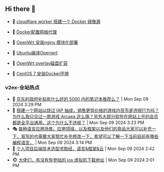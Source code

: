 ## Hi there 👋

<!--
**dkyg666/dkyg666** is a ✨ _special_ ✨ repository because its `README.md` (this file) appears on your GitHub profile.

Here are some ideas to get you started:

- 🔭 I’m currently working on ...
- 🌱 I’m currently learning ...
- 👯 I’m looking to collaborate on ...
- 🤔 I’m looking for help with ...
- 💬 Ask me about ...
- 📫 How to reach me: ...
- 😄 Pronouns: ...
- ⚡ Fun fact: ...
-->

<!-- BLOG-POST-LIST:START -->
- 🦩 [cloudflare worker 搭建一个 Docker 镜像源](http://blog.1996099.xyz/archives/cloudflare-worker-da-jian-yi-ge-docker-jing-xiang-zhan) 

- 🚦 [Docker配置网络代理](http://blog.1996099.xyz/archives/dockerpei-zhi-wang-luo-dai-li) 

- 🫶 [OpenWrt 安装nginx 模块化部署](http://blog.1996099.xyz/archives/openwrt-an-zhuang-nginx-mo-kuai-hua-bu-shu) 

- 🦄 [Ubuntu编译Openwrt](http://blog.1996099.xyz/archives/ubuntuzi-bian-yi-openwrt) 

- 🐻 [OpenWrt overlay磁盘扩容](http://blog.1996099.xyz/archives/openwrt-overlay) 

- 🤖 [CentOS 7 安装Docker环境](http://blog.1996099.xyz/archives/centos-docker) 
<!-- BLOG-POST-LIST:END -->

### v2ex-全站热点
<!-- v2ex:START -->
- 🥸 [京东的政府补贴有什么好的 5000 内的笔记本推荐么？](https://www.v2ex.com/t/1071463#reply5) | Mon Sep 09 2024 3:29 PM
- 🤗 [搭建一个网站以绕过 IAP 抽成，销售更低价格的游戏内货币是违规行为吗？为什么我只见过一款游戏 Arcaea 这么搞？另外大部分软件在网站上开的会员都是全平台通用，这个为什么不违规？](https://www.v2ex.com/t/1071459#reply10) | Mon Sep 09 2024 3:23 PM
- 🎭 [每种语言应用场景、应用领域、以及框架以及他们的竟品大家可以补充一下，我写的也需要大家帮忙补充修改一下，希望可以了解一下当前目前有哪些编程语言，](https://www.v2ex.com/t/1071456#reply5) | Mon Sep 09 2024 3:14 PM
- 🥷 [个人项目后端技术选型求取经，语言&amp;框架&amp;云](https://www.v2ex.com/t/1071445#reply4) | Mon Sep 09 2024 2:42 PM
- 🐵 [大佬们，有没有免登陆的 ios 虚拟机下载地址](https://www.v2ex.com/t/1071439#reply1) | Mon Sep 09 2024 2:01 PM<!-- v2ex:END -->

